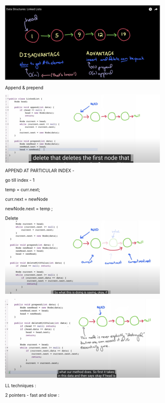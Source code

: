 ![Alt text](image.png)


Append & prepend

![Alt text](image-1.png)



APPEND AT PARTICULAR INDEX -    

go till index -  1 

temp  = curr.next;

curr.next = newNode

newNode.next = temp ;


Delete 
![Alt text](image-2.png)

![Alt text](image-3.png)



LL techniques : 



2 pointers - fast and slow : 


